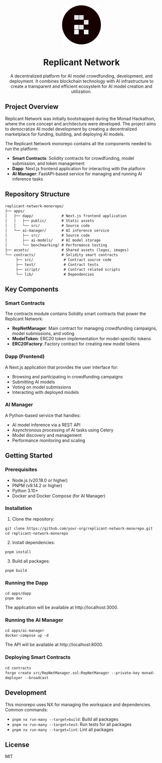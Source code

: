 <p align="center">
  <img src="assets/rn-logo.png" alt="Replicant Network Logo" width="128"/>
</p>

<h1 align="center">Replicant Network</h1>

<p align="center">
  A decentralized platform for AI model crowdfunding, development, and deployment. It combines blockchain technology with AI infrastructure to create a transparent and efficient ecosystem for AI model creation and utilization.
</p>

## Project Overview

Replicant Network was initially bootstrapped during the Monad Hackathon, where the core concept and architecture were developed. The project aims to democratize AI model development by creating a decentralized marketplace for funding, building, and deploying AI models.

The Replicant Network monorepo contains all the components needed to run the platform:

* **Smart Contracts**: Solidity contracts for crowdfunding, model submission, and token management
* **Dapp**: Next.js frontend application for interacting with the platform
* **AI Manager**: FastAPI-based service for managing and running AI inference tasks

## Repository Structure

```
replicant-network-monorepo/
├── apps/
│   ├── dapp/             # Next.js frontend application
│   │   ├── public/       # Static assets
│   │   └── src/          # Source code
│   └── ai-manager/       # AI inference service
│       ├── src/          # Source code
│       ├── ai-models/    # AI model storage
│       └── benchmarking/ # Performance testing
├── assets/               # Shared assets (logos, images)
└── contracts/            # Solidity smart contracts
     ├── src/              # Contract source code
     ├── test/             # Contract tests
     ├── script/           # Contract related scripts
     └── lib/              # Dependencies
```

## Key Components

### Smart Contracts

The contracts module contains Solidity smart contracts that power the Replicant Network:

* **RepNetManager**: Main contract for managing crowdfunding campaigns, model submissions, and voting
* **ModelToken**: ERC20 token implementation for model-specific tokens
* **ERC20Factory**: Factory contract for creating new model tokens

### Dapp (Frontend)

A Next.js application that provides the user interface for:

* Browsing and participating in crowdfunding campaigns
* Submitting AI models
* Voting on model submissions
* Interacting with deployed models

### AI Manager

A Python-based service that handles:

* AI model inference via a REST API
* Asynchronous processing of AI tasks using Celery
* Model discovery and management
* Performance monitoring and scaling

## Getting Started

### Prerequisites

* Node.js (v20.18.0 or higher)
* PNPM (v9.14.2 or higher)
* Python 3.10+
* Docker and Docker Compose (for AI Manager)

### Installation

1. Clone the repository:
   

```
git clone https://github.com/your-org/replicant-network-monorepo.git
cd replicant-network-monorepo
```

2. Install dependencies:
   

```
pnpm install
```

3. Build all packages:
   

```
pnpm build
```

### Running the Dapp

```
cd apps/dapp
pnpm dev
```

The application will be available at http://localhost:3000.

### Running the AI Manager

```
cd apps/ai-manager
docker-compose up -d
```

The API will be available at http://localhost:8000.

### Deploying Smart Contracts

```
cd contracts
forge create src/RepNetManager.sol:RepNetManager --private-key monad-deployer --broadcast
```

## Development

This monorepo uses NX for managing the workspace and dependencies. Common commands:

* `pnpm nx run-many --target=build`: Build all packages
* `pnpm nx run-many --target=test`: Run tests for all packages
* `pnpm nx run-many --target=lint`: Lint all packages

## License

MIT
